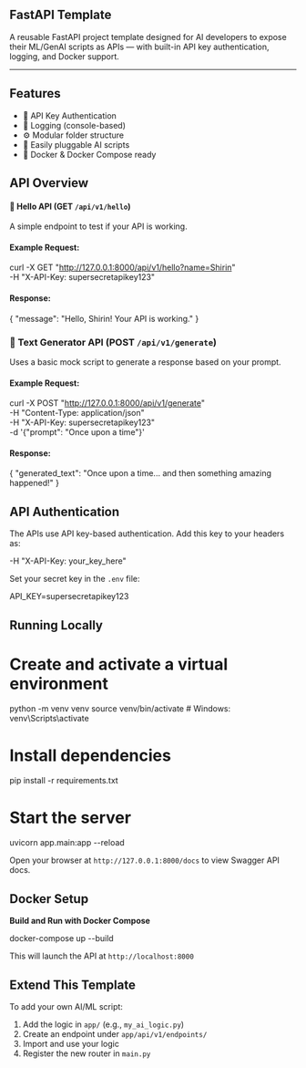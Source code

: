 ## FastAPI Template

A reusable FastAPI project template designed for AI developers to expose their ML/GenAI scripts as APIs — with built-in API key authentication, logging, and Docker support.

---

## Features

- 🔐 API Key Authentication
- 📜 Logging (console-based)
- ⚙️ Modular folder structure
- 🧪 Easily pluggable AI scripts
- 🐳 Docker & Docker Compose ready


## API Overview

#### 🔹 Hello API (GET `/api/v1/hello`)
A simple endpoint to test if your API is working.

#### Example Request:

curl -X GET "http://127.0.0.1:8000/api/v1/hello?name=Shirin" \
  -H "X-API-Key: supersecretapikey123"


#### Response:

{
  "message": "Hello, Shirin! Your API is working."
}




### 🔹 Text Generator API (POST `/api/v1/generate`)
Uses a basic mock script to generate a response based on your prompt.

#### Example Request:

curl -X POST "http://127.0.0.1:8000/api/v1/generate" \
  -H "Content-Type: application/json" \
  -H "X-API-Key: supersecretapikey123" \
  -d '{"prompt": "Once upon a time"}'


#### Response:

{
  "generated_text": "Once upon a time... and then something amazing happened!"
}



## API Authentication

The APIs use API key-based authentication. Add this key to your headers as:

-H "X-API-Key: your_key_here"

Set your secret key in the `.env` file:

API_KEY=supersecretapikey123



## Running Locally


# Create and activate a virtual environment
python -m venv venv
source venv/bin/activate  # Windows: venv\Scripts\activate

# Install dependencies
pip install -r requirements.txt

# Start the server
uvicorn app.main:app --reload


Open your browser at `http://127.0.0.1:8000/docs` to view Swagger API docs.



## Docker Setup

**Build and Run with Docker Compose**

docker-compose up --build


This will launch the API at `http://localhost:8000`



## Extend This Template

To add your own AI/ML script:
1. Add the logic in `app/` (e.g., `my_ai_logic.py`)
2. Create an endpoint under `app/api/v1/endpoints/`
3. Import and use your logic
4. Register the new router in `main.py`
